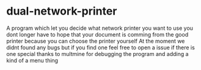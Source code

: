 dual-network-printer
====================

A program which let you decide what network printer you want to use you dont longer have to hope that your document is comming from the good printer because you can choose the printer yourself
At the moment we didnt found any bugs but if you find one feel free to open a issue if there is one
special thanks to multmine for debugging the program and adding a kind of a menu thing
